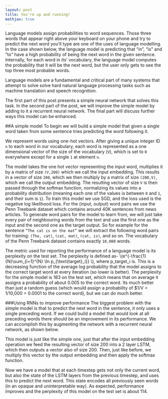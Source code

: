 ```yaml
---
layout: post
title: You're up and running!
mathjax: true
---
```


Language models assign probabilities to word sequences. Those three words that appear right above your keyboard on your phone and try to predict the next word you’ll type are one of the uses of language modelling. In the case shown below, the language model is predicting that “in”, “is” and “to” have a high probability of being the next word in the given sentence. Internally, for each word in its’ vocabulary, the language model computes the probability that it will be the next word, but the user only gets to see the top three most probable words.  


Language models are a fundamental and critical part of many systems that attempt to solve solve hard natural language processing tasks such as machine translation and speech recognition. 

The first part of this post presents a simple neural network that solves this task. In the second part of the post, we will improve the simple model by adding to it a recurrent neural network. The final part will discuss further ways this model can be enhanced. 

##A simple model
To begin we will build a simple model that given a single word taken from some sentence tries predicting the word following it.

We represent words using one-hot vectors. After giving a unique integer ID `n` to each word in our vocabulary, each word is represented as a one dimensional vector of the size of the vocabulary (`V`), which is set to `0` everywhere except for a single `1` at element `n`. 


The model takes the one hot vector representing the input word, multiplies it by a matrix of size `(V,200)` which we call the input embedding. This results in a vector of size `200`, which we then multiply by a matrix of size `(200,V)`, which we call the output embedding. The resulting vector of size `V` is then passed through the softmax function, normalizing its values into a probability distribution (meaning each one of the values is between `0` and `1`, and their sum is `1`). 
To train this model we use SGD, and the loss used is the negative log likelihood loss. For the (input, output) word pairs we use the Penn Treebank dataset which contains around 40K sentences from news articles. To generate word pairs for the model to learn from, we will just take every pair of neighbouring words from the text and use the first one as the input and the second one as the target output. So for example for the sentence `“The cat is on the mat”` we will extract the following word pairs for training: `(The, cat)`, `(cat, mat)`, `(cat, is)`, and so on. The vocabulary of the Penn Treebank dataset contains exactly `10,000` words. 

The metric used for reporting the performance of a language model is its perplexity on the test set. The perplexity is defined as- \\(e^{-\frac{1}{N}\sum_{i=1}^{N} \ln p_{\text{target}_i}}  \\), where p_target_i is. This is a decreasing function of the average log probability that the model assigns to the correct target word at every iteration (so lower is better). The perplexity for the simple model is 183 on the test set, which means that on average it assigns a probability of about 0.005 to the correct word. Its much better than just a random guess (which would assign a probability of $1/V = 1/10,000 = 0.0001 to the correct word), but we can do much better.


###Using RNNs to improve performance
The biggest problem with the simple model is that to predict the next word in the sentence, it only uses a single preceding word. If we could build a model that would look at all preceding words there should be an improvement in its performance. We can accomplish this by augmenting the network with a recurrent neural network, as shown below.





This model is just like the simple one, just that after the input embedding operation we feed the resulting vector of size 200 into a 2 layer LSTM, which then outputs a vector also of size 200. Then, just like before, we multiply this vector by the output embedding and then apply the softmax function.


Now we have a model that at each timestep gets not only the current word, but also the state of the LSTM layers from the previous timestep, and uses this to predict the next word. This state encodes all previously seen words (in an opaque and uninterpretable way). As expected, performance improves and the perplexity of this model on the test set is about 114. 
